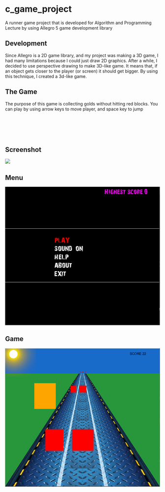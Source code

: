 # c_game_project
A runner game project that is developed for Algorithm and Programming Lecture by using Allegro 5 game development library



## Development

Since Allegro is a 2D game library, and my project was making a 3D game, I had many limitations because I could just draw 2D graphics. After a while, I decided to use perspective drawing to make 3D-like game. It means that, if an object gets closer to the player (or screen) it should get bigger. By using this technique, I created a 3d-like game.

## The Game

The purpose of this game is collecting golds without hitting red blocks. You can play by using arrow keys to move player, and space key to jump




</br>
</br>
</br>
</br>


## Screenshot

<img src="screenshots/a906042e-04dd-4c1e-8866-1f64c22b5124.gif" width="600"/>

## Menu

<img src="screenshots/menu.png" width="600"/>

## Game

<img src="screenshots/game.png" width="600"/>
